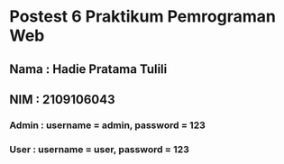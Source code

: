 # Postest 6 Praktikum Pemrograman Web

## Nama : Hadie Pratama Tulili
## NIM  : 2109106043

### Admin : username = admin, password = 123
### User  : username = user,  password = 123
